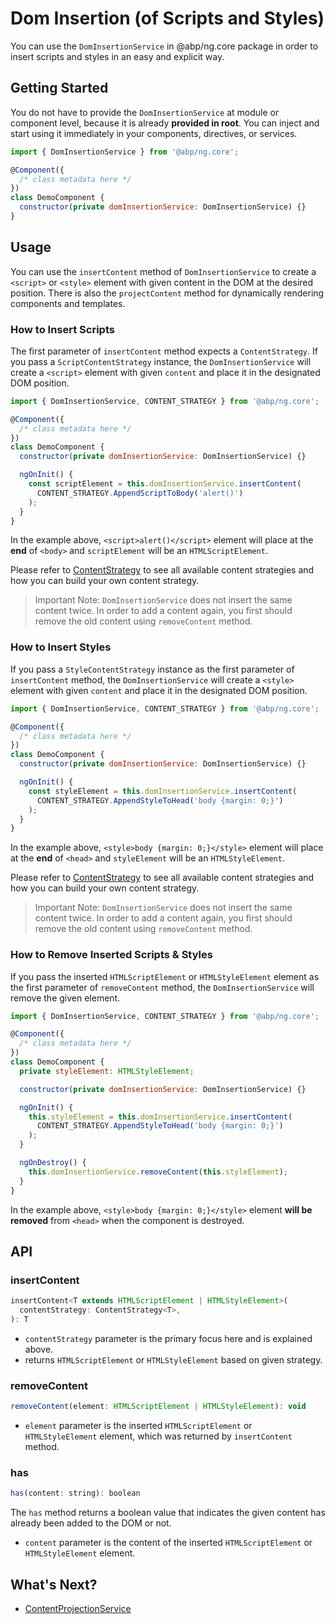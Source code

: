 # Dom Insertion (of Scripts and Styles)

You can use the `DomInsertionService` in @abp/ng.core package in order to insert scripts and styles in an easy and explicit way.

## Getting Started

You do not have to provide the `DomInsertionService` at module or component level, because it is already **provided in root**. You can inject and start using it immediately in your components, directives, or services.

```js
import { DomInsertionService } from '@abp/ng.core';

@Component({
  /* class metadata here */
})
class DemoComponent {
  constructor(private domInsertionService: DomInsertionService) {}
}
```

## Usage

You can use the `insertContent` method of `DomInsertionService` to create a `<script>` or `<style>` element with given content in the DOM at the desired position. There is also the `projectContent` method for dynamically rendering components and templates.

### How to Insert Scripts

The first parameter of `insertContent` method expects a `ContentStrategy`. If you pass a `ScriptContentStrategy` instance, the `DomInsertionService` will create a `<script>` element with given `content` and place it in the designated DOM position.

```js
import { DomInsertionService, CONTENT_STRATEGY } from '@abp/ng.core';

@Component({
  /* class metadata here */
})
class DemoComponent {
  constructor(private domInsertionService: DomInsertionService) {}

  ngOnInit() {
    const scriptElement = this.domInsertionService.insertContent(
      CONTENT_STRATEGY.AppendScriptToBody('alert()')
    );
  }
}
```

In the example above, `<script>alert()</script>` element will place at the **end** of `<body>` and `scriptElement` will be an `HTMLScriptElement`.

Please refer to [ContentStrategy](./Content-Strategy.md) to see all available content strategies and how you can build your own content strategy.

> Important Note: `DomInsertionService` does not insert the same content twice. In order to add a content again, you first should remove the old content using `removeContent` method.

### How to Insert Styles

If you pass a `StyleContentStrategy` instance as the first parameter of `insertContent` method, the `DomInsertionService` will create a `<style>` element with given `content` and place it in the designated DOM position.

```js
import { DomInsertionService, CONTENT_STRATEGY } from '@abp/ng.core';

@Component({
  /* class metadata here */
})
class DemoComponent {
  constructor(private domInsertionService: DomInsertionService) {}

  ngOnInit() {
    const styleElement = this.domInsertionService.insertContent(
      CONTENT_STRATEGY.AppendStyleToHead('body {margin: 0;}')
    );
  }
}
```

In the example above, `<style>body {margin: 0;}</style>` element will place at the **end** of `<head>` and `styleElement` will be an `HTMLStyleElement`.

Please refer to [ContentStrategy](./Content-Strategy.md) to see all available content strategies and how you can build your own content strategy.

> Important Note: `DomInsertionService` does not insert the same content twice. In order to add a content again, you first should remove the old content using `removeContent` method.

### How to Remove Inserted Scripts & Styles

If you pass the inserted `HTMLScriptElement` or `HTMLStyleElement` element as the first parameter of `removeContent` method, the `DomInsertionService` will remove the given element.

```js
import { DomInsertionService, CONTENT_STRATEGY } from '@abp/ng.core';

@Component({
  /* class metadata here */
})
class DemoComponent {
  private styleElement: HTMLStyleElement;

  constructor(private domInsertionService: DomInsertionService) {}

  ngOnInit() {
    this.styleElement = this.domInsertionService.insertContent(
      CONTENT_STRATEGY.AppendStyleToHead('body {margin: 0;}')
    );
  }

  ngOnDestroy() {
    this.domInsertionService.removeContent(this.styleElement);
  }
}
```

In the example above, `<style>body {margin: 0;}</style>` element **will be removed** from `<head>` when the component is destroyed.

## API

### insertContent

```js
insertContent<T extends HTMLScriptElement | HTMLStyleElement>(
  contentStrategy: ContentStrategy<T>,
): T
```

- `contentStrategy` parameter is the primary focus here and is explained above.
- returns `HTMLScriptElement` or `HTMLStyleElement` based on given strategy.

### removeContent

```js
removeContent(element: HTMLScriptElement | HTMLStyleElement): void
```

- `element` parameter is the inserted `HTMLScriptElement` or `HTMLStyleElement` element, which was returned by `insertContent` method.

### has

```js
has(content: string): boolean
```

The `has` method returns a boolean value that indicates the given content has already been added to the DOM or not.

- `content` parameter is the content of the inserted `HTMLScriptElement` or `HTMLStyleElement` element.

## What's Next?

- [ContentProjectionService](./Content-Projection-Service.md)
